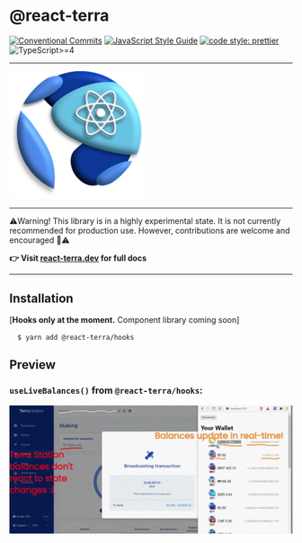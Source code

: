 # @react-terra

[![Conventional Commits](https://img.shields.io/badge/Conventional%20Commits-1.0.0-brightgreen.svg?maxAge=2592000)](https://conventionalcommits.org)
[![JavaScript Style Guide](https://img.shields.io/badge/code_style-standard-brightgreen.svg)](https://standardjs.com)
[![code style: prettier](https://img.shields.io/badge/code_style-prettier-ff69b4.svg?style=flat-square)](https://github.com/prettier/prettier)
![TypeScript>=4](https://img.shields.io/badge/TypeScript-%E2%89%A54-%233178c6)

---

[comment]: <> (![@react-terra]&#40;react-terra.svg | width = 200&#41;)
<img src="react-terra.svg" width='240' alt='react-terra logo'>

---

⚠️Warning! This library is in a highly experimental state. It is 
not currently recommended for production use. However, contributions are 
welcome and encouraged 🚀⚠️

**👉 Visit [react-terra.dev](https://react-terra.dev) for full docs**

---

## Installation

[**Hooks only at the moment.** Component library coming soon]

```shell
  $ yarn add @react-terra/hooks
```

## Preview

### `useLiveBalances()` from `@react-terra/hooks`:

![img.png](terra-hooks-preview.png)
